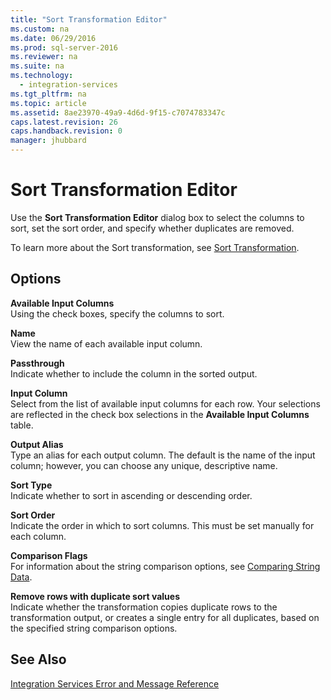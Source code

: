 ```yaml
---
title: "Sort Transformation Editor"
ms.custom: na
ms.date: 06/29/2016
ms.prod: sql-server-2016
ms.reviewer: na
ms.suite: na
ms.technology: 
  - integration-services
ms.tgt_pltfrm: na
ms.topic: article
ms.assetid: 8ae23970-49a9-4d6d-9f15-c7074783347c
caps.latest.revision: 26
caps.handback.revision: 0
manager: jhubbard
---
```

# Sort Transformation Editor
Use the **Sort Transformation Editor** dialog box to select the columns to sort, set the sort order, and specify whether duplicates are removed.  
  
 To learn more about the Sort transformation, see [Sort Transformation](../../Topics/TopicNameNotContainA/Sort-Transformation.md).  
  
## Options  
 **Available Input Columns**  
 Using the check boxes, specify the columns to sort.  
  
 **Name**  
 View the name of each available input column.  
  
 **Passthrough**  
 Indicate whether to include the column in the sorted output.  
  
 **Input Column**  
 Select from the list of available input columns for each row. Your selections are reflected in the check box selections in the **Available Input Columns** table.  
  
 **Output Alias**  
 Type an alias for each output column. The default is the name of the input column; however, you can choose any unique, descriptive name.  
  
 **Sort Type**  
 Indicate whether to sort in ascending or descending order.  
  
 **Sort Order**  
 Indicate the order in which to sort columns. This must be set manually for each column.  
  
 **Comparison Flags**  
 For information about the string comparison options, see [Comparing String Data](../../Topics/TopicNameNotContainA/Comparing-String-Data.md).  
  
 **Remove rows with duplicate sort values**  
 Indicate whether the transformation copies duplicate rows to the transformation output, or creates a single entry for all duplicates, based on the specified string comparison options.  
  
## See Also  
 [Integration Services Error and Message Reference](../../Topics/TopicNameNotContainA/Integration-Services-Error-and-Message-Reference.md)